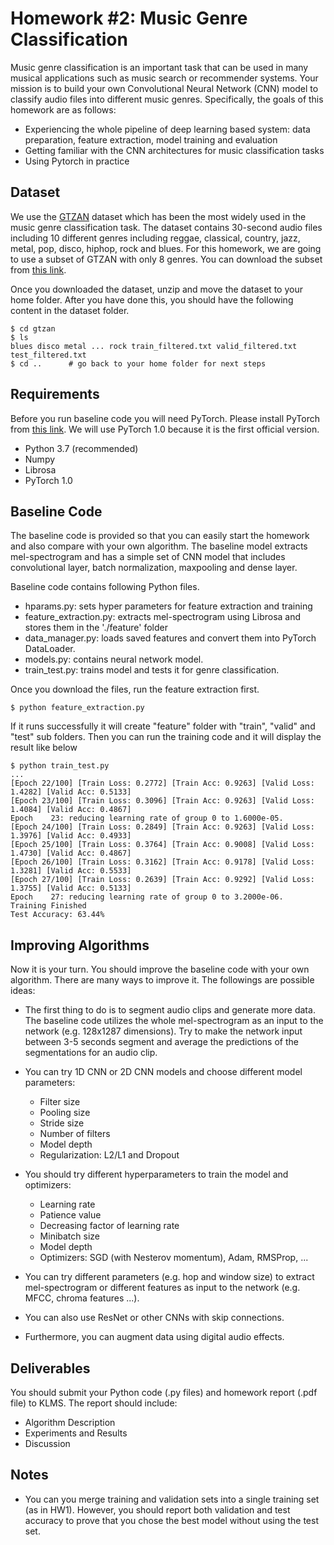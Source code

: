 # Homework #2: Music Genre Classification
Music genre classification is an important task that can be used in many musical applications such as music search or recommender systems. Your mission is to build your own Convolutional Neural Network (CNN) model to classify audio files into different music genres. Specifically, the goals of this homework are as follows:

* Experiencing the whole pipeline of deep learning based system: data preparation, feature extraction, model training and evaluation
* Getting familiar with the CNN architectures for music classification tasks
* Using Pytorch in practice

## Dataset
We use the [GTZAN](http://marsyas.info/downloads/datasets.html) dataset which has been the most widely used in the music genre classification task. 
The dataset contains 30-second audio files including 10 different genres including reggae, classical, country, jazz, metal, pop, disco, hiphop, rock and blues. 
For this homework, we are going to use a subset of GTZAN with only 8 genres. You can download the subset from [this link](https://drive.google.com/file/d/1rHw-1NR_Taoz6kTfJ4MPR5YTxyoCed1W/view?usp=sharing).

Once you downloaded the dataset, unzip and move the dataset to your home folder. After you have done this, you should have the following content in the dataset folder.  

```
$ cd gtzan
$ ls 
blues disco metal ... rock train_filtered.txt valid_filtered.txt test_filtered.txt
$ cd ..      # go back to your home folder for next steps
```

## Requirements 
Before you run baseline code you will need PyTorch. Please install PyTorch from [this link](https://pytorch.org/get-started/locally/).
We will use PyTorch 1.0 because it is the first official version.

* Python 3.7 (recommended)
* Numpy
* Librosa
* PyTorch 1.0

## Baseline Code
The baseline code is provided so that you can easily start the homework and also compare with your own algorithm.
The baseline model extracts mel-spectrogram and has a simple set of CNN model 
that includes convolutional layer, batch normalization, maxpooling and dense layer.

Baseline code contains following Python files.
* hparams.py: sets hyper parameters for feature extraction and training
* feature_extraction.py: extracts mel-spectrogram using Librosa and stores them in the './feature' folder
* data_manager.py: loads saved features and convert them into PyTorch DataLoader.
* models.py: contains neural network model.
* train_test.py: trains model and tests it for genre classification.

Once you download the files, run the feature extraction first.
```
$ python feature_extraction.py
```

If it runs successfully it will create "feature" folder with "train", "valid" and "test" sub folders.
Then you can run the training code and it will display the result like below
```
$ python train_test.py
...
[Epoch 22/100] [Train Loss: 0.2772] [Train Acc: 0.9263] [Valid Loss: 1.4282] [Valid Acc: 0.5133]
[Epoch 23/100] [Train Loss: 0.3096] [Train Acc: 0.9263] [Valid Loss: 1.4084] [Valid Acc: 0.4867]
Epoch    23: reducing learning rate of group 0 to 1.6000e-05.
[Epoch 24/100] [Train Loss: 0.2849] [Train Acc: 0.9263] [Valid Loss: 1.3976] [Valid Acc: 0.4933]
[Epoch 25/100] [Train Loss: 0.3764] [Train Acc: 0.9008] [Valid Loss: 1.4730] [Valid Acc: 0.4867]
[Epoch 26/100] [Train Loss: 0.3162] [Train Acc: 0.9178] [Valid Loss: 1.3281] [Valid Acc: 0.5533]
[Epoch 27/100] [Train Loss: 0.2639] [Train Acc: 0.9292] [Valid Loss: 1.3755] [Valid Acc: 0.5133]
Epoch    27: reducing learning rate of group 0 to 3.2000e-06.
Training Finished
Test Accuracy: 63.44%
```

## Improving Algorithms
Now it is your turn. You should improve the baseline code with your own algorithm. There are many ways to improve it. The followings are possible ideas: 

* The first thing to do is to segment audio clips and generate more data. The baseline code utilizes the whole mel-spectrogram as an input to the network (e.g. 128x1287 dimensions). Try to make the network input between 3-5 seconds segment and average the predictions of the segmentations for an audio clip.
* You can try 1D CNN or 2D CNN models and choose different model parameters:
    * Filter size
    * Pooling size
    * Stride size 
    * Number of filters
    * Model depth
    * Regularization: L2/L1 and Dropout

* You should try different hyperparameters to train the model and optimizers:
    * Learning rate
    * Patience value
    * Decreasing factor of learning rate 
    * Minibatch size
    * Model depth
    * Optimizers: SGD (with Nesterov momentum), Adam, RMSProp, ...

* You can try different parameters (e.g. hop and window size) to extract mel-spectrogram or different features as input to the network (e.g. MFCC, chroma features ...). 

* You can also use ResNet or other CNNs with skip connections. 

* Furthermore, you can augment data using digital audio effects.


## Deliverables
You should submit your Python code (.py files) and homework report (.pdf file) to KLMS. The report should include:
* Algorithm Description
* Experiments and Results
* Discussion

## Notes
* You can you merge training and validation sets into a single training set (as in HW1). However, you should report both validation and test accuracy to prove that you chose the best model without using the test set.  

